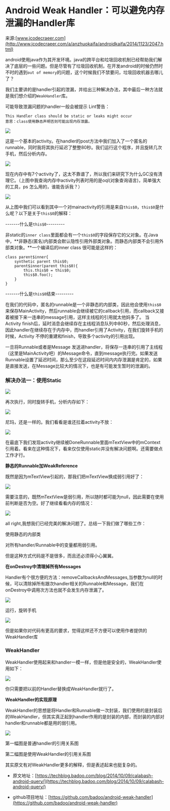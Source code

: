 # Android Weak Handler：可以避免内存泄漏的Handler库

来源:[www.jcodecraeer.com](http://www.jcodecraeer.com/a/anzhuokaifa/androidkaifa/2014/1123/2047.html)

android使用java作为其开发环境。java的跨平台和垃圾回收机制已经帮助我们解决了底层的一些问题。但是尽管有了垃圾回收机制，在开发android的时候仍然时不时的遇到`out of memory`的问题，这个时候我们不禁要问，垃圾回收机器去哪儿了？

我们主要讲的是handler引起的泄漏，并给出三种解决办法，其中最后一种方法就是我们想介绍的`WeakHandler`库。

可能导致泄漏问题的handler一般会被提示 Lint警告：

```
This Handler class should be static or leaks might occur 
意思：class使用静态声明否则可能出现内存泄露。
```

![](WeakHandler/weak-handler-1.png)

这是一个基本的activity。在handler的post方法中我们加入了一个匿名的runnable，同时我将其执行延迟了整整80秒。我们运行这个程序，并且旋转几次手机，然后分析内存。

![](WeakHandler/weak-handler-2.png)

现在内存中有7个activity了，这太不靠谱了，所以我们来研究下为什么GC没有清理它。（上图中我查询内存中activity列表时用的是oql(对象查询语言)，简单强大的工具，ps 怎么用的，谁能告诉我？）

![](WeakHandler/weak-handler-3.png)

从上图中我们可以看到其中一个对mainactivity的引用是来自`this$0`，`this$0`是什么呢？以下是关于`this$0`的解释：

-------什么是`this$0`---------

非static的`inner class`里面都会有一个`this$0`的字段保存它的父对象。在Java中，**非静态(匿名)内部类会默认隐性引用外部类对象。而静态内部类不会引用外部类对象。**一个编译后的inner class 很可能是这样的：

```
class parent$inner{
	synthetic parent this$0;
	parent$inner(parent this$0){
		this.this$0 = this$0;
		this$0.foo();
	}
}
```
-------什么是`this$0`结束---------

在我们的代码中，匿名的runnable是一个非静态的内部类，因此他会使用`this$0`来保存MainActivity，然后runnable会继续被它的callback引用，而callback又接着被接下来一连串的message引用，这样主线程的引用就太他妈多了。 当Activity finish后，延时消息会继续存在主线程消息队列中80秒，然后处理消息，因此handler在继续存在于内存中，而handler引用了Activity，在我们旋转手机的时候，Activity 不停的重建和finish，导致多个activity的引用出现。

一旦将Runnable或者是Message 发送进handler，将保存一连串的引用了主线程（这里是MainActivity吧）的Message命令，直到message执行完。如果发送Runnable设置了延迟时间，那么至少在这段延迟时间内内存泄漏是肯定的，如果是直接发送，在Message比较大的情况下，也是有可能发生暂时的泄漏的。



### 解决办法一：使用Static

![](WeakHandler/weak-handler-4.png)

再次执行，同时旋转手机，分析内存如下：

![](WeakHandler/weak-handler-5.png)

尼玛，还是一样的。我们看看是谁还拉着activity不放：

![](WeakHandler/weak-handler-6.png)

在最底下我们发现activity继续被DoneRunnable里面mTextView中的mContext引用着。看来在这种情况下，看来仅仅使用static并没有解决问题啊。还需要做点工作才行。



**静态的Runnable加WeakReference**

既然是因为mTextView引起的，那我们把mTextView换成弱引用好了：

![](WeakHandler/weak-handler-7.png)

需要注意的，既然mTextView是弱引用，所以随时都可能为null，因此需要在使用前判断是否为空。好了继续看看内存的情况：

![](WeakHandler/weak-handler-8.png)

all right,我想我们已经完美的解决问题了。总结一下我们做了哪些工作：

使用静态的内部类

对所有handler/Runnable中的变量都用弱引用。

但是这种方式代码是不是很多，而且还必须得小心翼翼。



**在onDestroy中清理掉所有Messages**

Handler有个很方便的方法：removeCallbacksAndMessages,当参数为null的时候，可以清除掉所有跟次handler相关的Runnable和Message，我们在onDestroy中调用次方法也就不会发生内存泄漏了。

![](WeakHandler/weak-handler-9.png)

运行，旋转手机

![](WeakHandler/weak-handler-10.png)

但是如果你对代码有更高的要求，觉得这样还不方便可以使用作者提供的WeakHandler库



### WeakHandler

WeakHandler使用起来和handler一模一样，但是他是安全的，WeakHandler使用如下：

![](WeakHandler/weak-handler-11.png)

你只需要把以前的Handler替换成WeakHandler就行了。



**WeakHandler的实现原理**

WeakHandler的思想是将Handler和Runnable做一次封装，我们使用的是封装后的WeakHandler，但其实真正起到handler作用的是封装的内部，而封装的内部对handler和runnable都是用的弱引用。

![](WeakHandler/weak-handler-12.png)

第一幅图是普通handler的引用关系图

第二幅图是使用WeakHandler的引用关系图

其实原文有对WeakHandler更多的解释，但是表述起来也挺复杂的。

* 原文地址：[https://techblog.badoo.com/blog/2014/10/09/calabash-android-query/](https://techblog.badoo.com/blog/2014/10/09/calabash-android-query/)

* github项目地址：[https://github.com/badoo/android-weak-handler](https://github.com/badoo/android-weak-handler)

